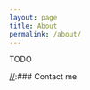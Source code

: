 ```yaml
---
layout: page
title: About
permalink: /about/
---
```


TODO

[//]:### Contact me

[//]:[email@domain.com](mailto:email@domain.com)